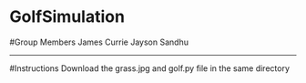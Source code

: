 # GolfSimulation

#Group Members
James Currie
Jayson Sandhu

*******************************
#Instructions
Download the grass.jpg and golf.py file in the same directory

